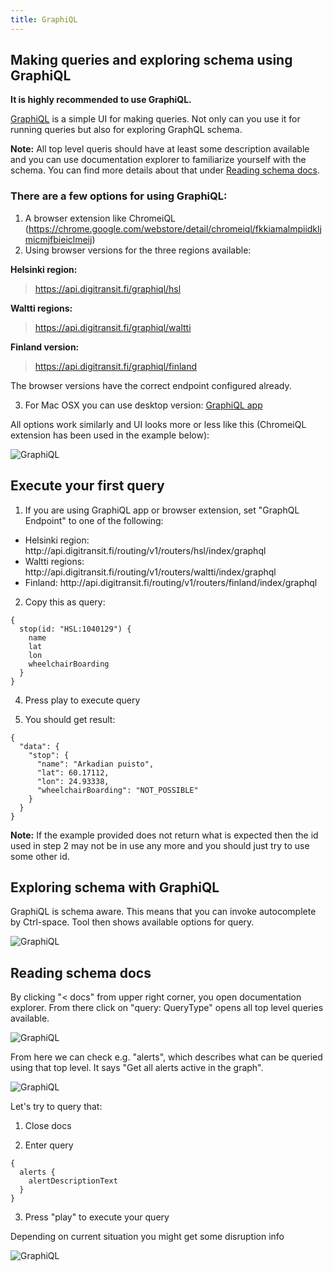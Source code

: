 ```yaml
---
title: GraphiQL
---
```

## Making queries and exploring schema using GraphiQL

**It is highly recommended to use GraphiQL.**

[GraphiQL](https://github.com/graphql/graphiql) is a simple UI for making queries. Not only can you use it for running queries but also for exploring GraphQL schema. 

**Note:** All top level queris should have at least some description available and you can use documentation explorer to familiarize yourself with the schema. You can find more details about that under [Reading schema docs](##Reading-schema-docs).

### There are a few options for using GraphiQL:

1) A browser extension like ChromeiQL (https://chrome.google.com/webstore/detail/chromeiql/fkkiamalmpiidkljmicmjfbieiclmeij)
2) Using browser versions for the three regions available:

**Helsinki region:**
> https://api.digitransit.fi/graphiql/hsl

**Waltti regions:**
> https://api.digitransit.fi/graphiql/waltti

**Finland version:**
> https://api.digitransit.fi/graphiql/finland

The browser versions have the correct endpoint configured already.

3) For Mac OSX you can use desktop version: [GraphiQL app](https://github.com/skevy/graphiql-app)

All options work similarly and UI looks more or less like this (ChromeiQL extension has been used in the example below):

![GraphiQL](./GraphiQL.png)

## Execute your first query

1. If you are using GraphiQL app or browser extension, set "GraphQL Endpoint" to one of the following:
- Helsinki region: http://<i></i>api.digitransit.fi/routing/v1/routers/hsl/index/graphql
- Waltti regions: http://<i></i>api.digitransit.fi/routing/v1/routers/waltti/index/graphql
- Finland: http://<i></i>api.digitransit.fi/routing/v1/routers/finland/index/graphql

2. Copy this as query:

```
{
  stop(id: "HSL:1040129") {
    name
    lat
    lon
    wheelchairBoarding
  }
}
```

4. Press play to execute query

5. You should get result:

```
{
  "data": {
    "stop": {
      "name": "Arkadian puisto",
      "lat": 60.17112,
      "lon": 24.93338,
      "wheelchairBoarding": "NOT_POSSIBLE"
    }
  }
}
```
**Note:** If the example provided does not return what is expected then the id used in step 2 may not be in use any more and you should just try to use some other id.

## Exploring schema with GraphiQL

GraphiQL is schema aware. This means that you can invoke autocomplete by Ctrl-space. Tool then shows available options for query.

![GraphiQL](./GraphiQL-autocomplete.png)

## Reading schema docs

By clicking "< docs" from upper right corner, you open documentation explorer. From there click on "query: QueryType" opens all top level queries available.

![GraphiQL](./GraphiQL-docs.png)

From here we can check e.g. "alerts", which describes what can be queried using that top level. It says "Get all alerts active in the graph".

![GraphiQL](./GraphiQL-alerts.png)

Let's try to query that:

1. Close docs

2. Enter query
```
{
  alerts {
    alertDescriptionText
  }
}
```

3. Press "play" to execute your query

Depending on current situation you might get some disruption info

![GraphiQL](./GraphiQL-alerts-results.png)
